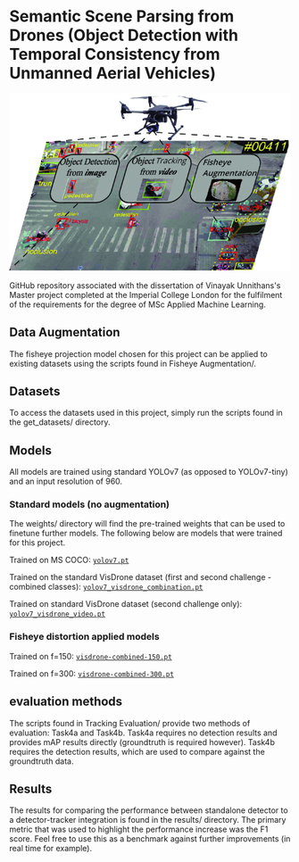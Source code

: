 # Semantic Scene Parsing from Drones (Object Detection with Temporal Consistency from Unmanned Aerial Vehicles)

![plot](images/Object_Detection.png)

GitHub repository associated with the dissertation of Vinayak Unnithans's Master project completed at the Imperial College London for the fulfilment of the requirements for the degree of MSc Applied Machine Learning.

## Data Augmentation
The fisheye projection model chosen for this project can be applied to existing datasets using the scripts found in Fisheye Augmentation/.

## Datasets
To access the datasets used in this project, simply run the scripts found in the get_datasets/ directory.

## Models
All models are trained using standard YOLOv7 (as opposed to YOLOv7-tiny) and an input resolution of 960.

### Standard models (no augmentation) 
The weights/ directory will find the pre-trained weights that can be used to finetune further models. The following below are models that were trained for this project.

Trained on MS COCO: 
[`yolov7.pt`](https://github.com/man-like-vinny/Object-Detection-for-Drones/blob/main/weights/yolov7.pt)

Trained on the standard VisDrone dataset (first and second challenge - combined classes):
[`yolov7_visdrone_combination.pt`](https://github.com/man-like-vinny/Object-Detection-for-Drones/blob/main/weights/yolov7_visdrone_combination.pt)

Trained on standard VisDrone dataset (second challenge only): 
[`yolov7_visdrone_video.pt`](https://github.com/man-like-vinny/Object-Detection-for-Drones/blob/main/weights/yolov7_visdrone_video.pt)

### Fisheye distortion applied models
Trained on f=150: 
[`visdrone-combined-150.pt`](https://github.com/man-like-vinny/Object-Detection-for-Drones/blob/main/weights/visdrone-combined-150.pt)

Trained on f=300:
[`visdrone-combined-300.pt`](https://github.com/man-like-vinny/Object-Detection-for-Drones/blob/main/weights/visdrone-combined-300.pt)

## evaluation methods
The scripts found in Tracking Evaluation/ provide two methods of evaluation: Task4a and Task4b. Task4a requires no detection results and provides mAP results directly (groundtruth is required however). Task4b requires the detection results, which are used to compare against the groundtruth data.

## Results
The results for comparing the performance between standalone detector to a detector-tracker integration is found in the results/ directory. The primary metric that was used to highlight the performance increase was the F1 score. Feel free to use this as a benchmark against further improvements (in real time for example).

